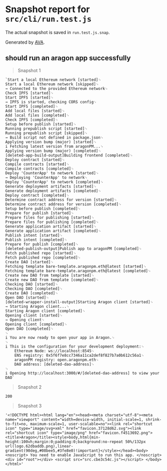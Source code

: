 # Snapshot report for `src/cli/run.test.js`

The actual snapshot is saved in `run.test.js.snap`.

Generated by [AVA](https://ava.li).

## should run an aragon app successfully

> Snapshot 1

    `Start a local Ethereum network [started]␊
    Start a local Ethereum network [skipped]␊
    → Connected to the provided Ethereum network␊
    Check IPFS [started]␊
    Start IPFS [started]␊
    → IPFS is started, checking CORS config␊
    Start IPFS [completed]␊
    Add local files [started]␊
    Add local files [completed]␊
    Check IPFS [completed]␊
    Setup before publish [started]␊
    Running prepublish script [started]␊
    Running prepublish script [skipped]␊
    → Build script not defined in package.json␊
    Applying version bump (major) [started]␊
    i Fetching latest version from aragonPM...␊
    Applying version bump (major) [completed]␊
    [deleted-app-build-output]Building frontend [completed]␊
    Deploy contract [started]␊
    Compile contracts [started]␊
    Compile contracts [completed]␊
    Deploy 'CounterApp' to network [started]␊
    → Deploying 'CounterApp' to network␊
    Deploy 'CounterApp' to network [completed]␊
    Generate deployment artifacts [started]␊
    Generate deployment artifacts [completed]␊
    Deploy contract [completed]␊
    Determine contract address for version [started]␊
    Determine contract address for version [completed]␊
    Setup before publish [completed]␊
    Prepare for publish [started]␊
    Prepare files for publishing [started]␊
    Prepare files for publishing [completed]␊
    Generate application artifact [started]␊
    Generate application artifact [completed]␊
    Publish intent [started]␊
    Publish intent [completed]␊
    Prepare for publish [completed]␊
    [deleted-publish-output]Publish app to aragonPM [completed]␊
    Fetch published repo [started]␊
    Fetch published repo [completed]␊
    Create DAO [started]␊
    Fetching template bare-template.aragonpm.eth@latest [started]␊
    Fetching template bare-template.aragonpm.eth@latest [completed]␊
    Create new DAO from template [started]␊
    Create new DAO from template [completed]␊
    Checking DAO [started]␊
    Checking DAO [completed]␊
    Create DAO [completed]␊
    Open DAO [started]␊
    [deleted-wrapper-install-output]Starting Aragon client [started]␊
    → Starting Aragon client...␊
    Starting Aragon client [completed]␊
    Opening client [started]␊
    → Opening client␊
    Opening client [completed]␊
    Open DAO [completed]␊
    ␊
    i You are now ready to open your app in Aragon.␊
    ␊
    i This is the configuration for your development deployment:␊
        Ethereum Node: ws://localhost:8545␊
        ENS registry: 0x5f6f7e8cc7346a11ca2def8f827b7a0b612c56a1␊
        aragonPM registry: open.aragonpm.eth␊
        DAO address: [deleted-dao-address]␊
    ␊
    i Opening http://localhost:3000/#/[deleted-dao-address] to view your DAO`

> Snapshot 2

    200

> Snapshot 3

    '<!DOCTYPE html><html lang="en"><head><meta charset="utf-8"><meta name="viewport" content="width=device-width, initial-scale=1, shrink-to-fit=no, maximum-scale=1, user-scalable=no"><link rel="shortcut icon" type="image/svg+xml" href="favicon.37128d62.svg"><link rel="shortcut icon" type="image/png" href="favicon.f4513692.png"><title>Aragon</title><style>body,html{min-height:100vh;margin:0;padding:0;background:no-repeat 50%/132px url(logo.62dbaddb.png),linear-gradient(90deg,#08bee5,#3fe8e0)!important}</style></head><body> <noscript> You need to enable JavaScript to run this app. </noscript> <div id="root"></div> <script src="src.cbe3c54c.js"></script> </body></html>'
